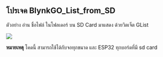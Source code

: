 ## โปรเจค BlynkGO_List_from_SD
ตัวอย่าง อ่าน ชื่อไฟล์ ในโฟลเดอร์ บน SD Card มาแสดง ด้วยวิตเจ็ต GList  

<p align=left><img src="BlynkGO_List_from_SD.gif"></p>

__หมายเหตุ__ โคดนี้ สามารถใช้ได้กับจอทุกขนาด และ ESP32 ทุกบอร์ดที่มี sd card


